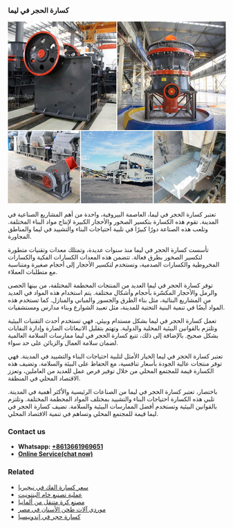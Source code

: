 <h3>كسارة الحجر في ليما</h3><img src='1701852762.jpg' alt=''><p>تعتبر كسارة الحجر في ليما، العاصمة البيروفية، واحدة من أهم المشاريع الصناعية في المدينة. تقوم هذه الكسارة بتكسير الصخور والأحجار الكبيرة لإنتاج مواد البناء المختلفة. وتلعب هذه الصناعة دورًا كبيرًا في تلبية احتياجات البناء والتشييد في ليما والمناطق المجاورة.</p><p>تأسست كسارة الحجر في ليما منذ سنوات عديدة، وتمتلك معدات وتقنيات متطورة لتكسير الصخور بطرق فعالة. تتضمن هذه المعدات الكسارات الفكية والكسارات المخروطية والكسارات الصدمية، وتستخدم لتكسير الأحجار إلى أحجام صغيرة ومتناسبة مع متطلبات العملاء.</p><p>توفر كسارة الحجر في ليما العديد من المنتجات المحطمة المختلفة، من بينها الحصى والرمل والأحجار المكسّرة بأحجام وأشكال مختلفة. يتم استخدام هذه المواد في العديد من المشاريع البنائية، مثل بناء الطرق والجسور والمباني والمنازل. كما تستخدم هذه المواد أيضًا في تنمية البنية التحتية للمدينة، مثل تعبيد الشوارع وبناء مدارس ومستشفيات.</p><p>تعمل كسارة الحجر في ليما بشكل مستدام وبيئي. فهي تستخدم أحدث التقنيات البيئية وتلتزم بالقوانين البيئية المحلية والدولية. وتهتم بتقليل الانبعاثات الضارة وإدارة النفايات بشكل صحيح. بالإضافة إلى ذلك، تتبع كسارة الحجر في ليما ممارسات السلامة العالمية لضمان سلامة العمال والزبائن على حد سواء.</p><p>تعتبر كسارة الحجر في ليما الخيار الأمثل لتلبية احتياجات البناء والتشييد في المدينة. فهي توفر منتجات عالية الجودة بأسعار تنافسية، مع الحفاظ على البيئة والسلامة. وتضيف هذه الكسارة قيمة للمجتمع المحلي من خلال توفير فرص عمل للعديد من العاملين، وتعزز الاقتصاد المحلي في المنطقة.</p><p>باختصار، تعتبر كسارة الحجر في ليما من الصناعات الرئيسية والأكثر أهمية في المدينة. تلبي هذه الكسارة احتياجات البناء والتشييد بمختلف المواد المحطمة المختلفة. وتلتزم بالقوانين البيئية وتستخدم أفضل الممارسات البيئية والسلامة. تضيف كسارة الحجر في ليما قيمة للمجتمع المحلي وتساهم في تنمية الاقتصاد المحلي.</p><h3>Contact us</h3><ul><li><strong>Whatsapp:&nbsp;<a href="https://wa.me/8613661969651">+8613661969651</a></strong></li><li><a href="https://swt.shibang-china.com/?git&amp;zhl&amp;كسارة الحجر في ليما"><strong>Online Service(chat now)</strong></a></li></ul><h3>Related</h3><ul><li><a href='سعر كسارة الفك في نيجيريا.md'>سعر كسارة الفك في نيجيريا</a></li><li><a href='عملية تصنيع خام البنتونيت.md'>عملية تصنيع خام البنتونيت</a></li><li><a href='مصنع كرة متنقل من ألمانيا.md'>مصنع كرة متنقل من ألمانيا</a></li><li><a href='موردي آلات طحن الأسنان في مصر.md'>موردي آلات طحن الأسنان في مصر</a></li><li><a href='كسارة حجر في إندونيسيا.md'>كسارة حجر في إندونيسيا</a></li></ul>